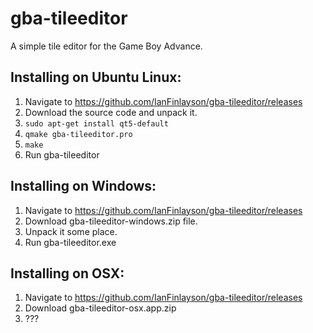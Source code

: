 # gba-tileeditor
A simple tile editor for the Game Boy Advance.

Installing on Ubuntu Linux:
-------------
1. Navigate to https://github.com/IanFinlayson/gba-tileeditor/releases
2. Download the source code and unpack it.
3. `sudo apt-get install qt5-default`
4. `qmake gba-tileeditor.pro`
5. `make`
6. Run gba-tileeditor
    
Installing on Windows:
-------------
1. Navigate to https://github.com/IanFinlayson/gba-tileeditor/releases
2. Download gba-tileeditor-windows.zip file.
3. Unpack it some place.
4. Run gba-tileeditor.exe

Installing on OSX:
-------------
1. Navigate to https://github.com/IanFinlayson/gba-tileeditor/releases
2. Download gba-tileeditor-osx.app.zip
3. ???

